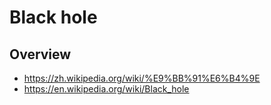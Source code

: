 # Black hole


## Overview

- https://zh.wikipedia.org/wiki/%E9%BB%91%E6%B4%9E
- https://en.wikipedia.org/wiki/Black_hole
